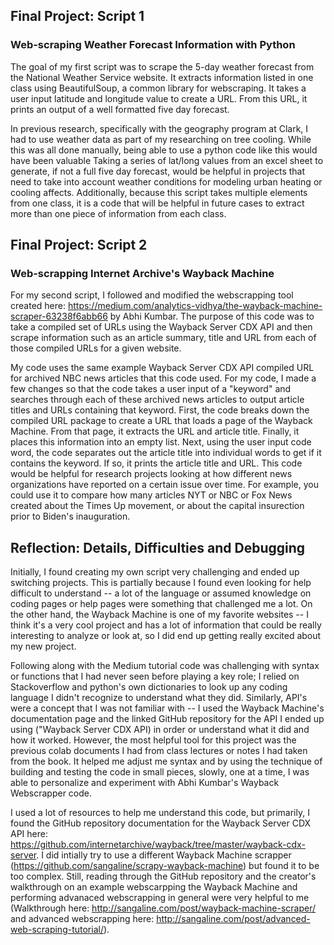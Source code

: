 ## Final Project: Script 1
### Web-scraping Weather Forecast Information with Python
The goal of my first script was to scrape the 5-day weather forecast from the National Weather Service website. It extracts information listed in one class using BeautifulSoup, a common library for webscraping. It takes a user input latitude and longitude value to create a URL. From this URL, it prints an output of a well formatted five day forecast. 

In previous research, specifically with the geography program at Clark, I had to use weather data as part of my researching on tree cooling. While this was all done manually, being able to use a python code like this would have been valuable Taking a series of lat/long values from an excel sheet to generate, if not a full five day forecast, would be helpful in projects that need to take into account weather conditions for modeling urban heating or cooling affects. Additionally, because this script takes multiple elements from one class, it is a code that will be helpful in future cases to extract more than one piece of information from each class. 

## Final Project: Script 2
### Web-scrapping Internet Archive's Wayback Machine
For my second script, I followed and modified the webscrapping tool created here: https://medium.com/analytics-vidhya/the-wayback-machine-scraper-63238f6abb66 by Abhi Kumbar. The purpose of this code was to take a compiled set of URLs using the Wayback Server CDX API and then scrape information such as an article summary, title and URL from each of those compiled URLs for a given website. 

My code uses the same example Wayback Server CDX API compiled URL for archived NBC news articles that this code used. For my code, I made a few changes so that the code takes a user input of a "keyword" and searches through each of these archived news articles to output article titles and URLs containing that keyword. First, the code breaks down the compiled URL package to create a URL that loads a page of the Wayback Machine. From that page, it extracts the URL and article title. Finally, it places this information into an empty list. Next, using the user input code word, the code separates out the article title into individual words to get if it contains the keyword. If so, it prints the article title and URL. This code would be helpful for research projects looking at how different news organizations have reported on a certain issue over time. For example, you could use it to compare how many articles NYT or NBC or Fox News created about the Times Up movement, or about the capital insurection prior to Biden's inauguration.

## Reflection: Details, Difficulties and Debugging
Initially, I found creating my own script very challenging and ended up switching projects. This is partially because I found even looking for help difficult to understand -- a lot of the language or assumed knowledge on coding pages or help pages were something that challenged me a lot. On the other hand, the Wayback Machine is one of my favorite websites -- I think it's a very cool project and has a lot of information that could be really interesting to analyze or look at, so I did end up getting really excited about my new project.

Following along with the Medium tutorial code was challenging with syntax or functions that I had never seen before playing a key role; I relied on Stackoverflow and python's own dictionaries to look up any coding language I didn't recognize to understand what they did. Similarly, API's were a concept that I was not familiar with -- I used the Wayback Machine's documentation page and the linked GitHub repository for the API I ended up using ("Wayback Server CDX API) in order or understand what it did and how it worked. However, the most helpful tool for this project was the previous colab documents I had from class lectures or notes I had taken from the book. It helped me adjust me syntax and by using the technique of building and testing the code in small pieces, slowly, one at a time, I was able to personalize and experiment with Abhi Kumbar's Wayback Webscrapper code. 

I used a lot of resources to help me understand this code, but primarily, I found the GitHub repository documentation for the Wayback Server CDX API here: https://github.com/internetarchive/wayback/tree/master/wayback-cdx-server. I did intially try to use a different Wayback Machine scrapper (https://github.com/sangaline/scrapy-wayback-machine) but found it to be too complex. Still, reading through the GitHub repository and the creator's walkthrough on an example webscarpping the Wayback Machine and performing advanaced webscrapping in general were very helpful to me (Walkthrough here: http://sangaline.com/post/wayback-machine-scraper/ and advanced webscrapping here: http://sangaline.com/post/advanced-web-scraping-tutorial/). 
